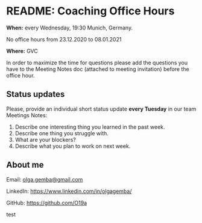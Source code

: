 # README: Coaching Office Hours 
**When:** every Wednesday, 19:30 Munich, Germany.

No office hours from 23.12.2020 to 08.01.2021

**Where:** GVC

In order to maximize the time for questions please add the questions you have to the Meeting Notes doc (attached to meeting invitation) before the office hour. 


## Status updates

Please, provide an individual short status update **every Tuesday** in our team Meetings Notes:

1. Describe one interesting thing you learned in the past week.
2. Describe one thing you struggle with.
3. What are your blockers?
4. Describe what you plan to work on next week.

## About me
Email: olga.gemba@gmail.com

LinkedIn: https://www.linkedin.com/in/olgagemba/

GitHub: https://github.com/O19a

test

